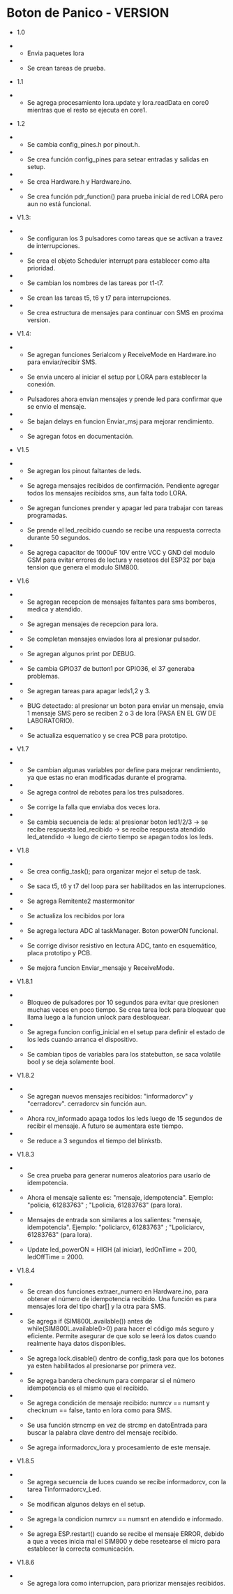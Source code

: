 # Boton de Panico - VERSION

* 1.0
* * Envia paquetes lora
* * Se crean tareas de prueba.

* 1.1
* * Se agrega procesamiento lora.update y lora.readData en core0 mientras que el resto se ejecuta en core1.

* 1.2
* * Se cambia config_pines.h por pinout.h.
* * Se crea función config_pines para setear entradas y salidas en setup.
* * Se crea Hardware.h y Hardware.ino.
* * Se crea función pdr_function() para prueba inicial de red LORA pero aun no está funcional.

* V1.3: 
* * Se configuran los 3 pulsadores como tareas que se activan a travez de interrupciones.
* * Se crea el objeto Scheduler interrupt para establecer como alta prioridad.
* * Se cambian los nombres de las tareas por t1-t7.
* * Se crean las tareas t5, t6 y t7 para interrupciones.
* * Se crea estructura de mensajes para continuar con SMS en proxima version.

* V1.4: 
* * Se agregan funciones Serialcom y ReceiveMode en Hardware.ino para enviar/recibir SMS.
* * Se envia uncero al iniciar el setup por LORA para establecer la conexión.
* * Pulsadores ahora envian mensajes y prende led para confirmar que se envio el mensaje.
* * Se bajan delays en funcion Enviar_msj para mejorar rendimiento.
* * Se agregan fotos en documentación.

* V1.5
* * Se agregan los pinout faltantes de leds.
* * Se agrega mensajes recibidos de confirmación. Pendiente agregar todos los mensajes recibidos sms, aun falta todo LORA.
* * Se agregan funciones prender y apagar led para trabajar con tareas programadas.
* * Se prende el led_recibido cuando se recibe una respuesta correcta durante 50 segundos.
* * Se agrega capacitor de 1000uF 10V entre VCC y GND del modulo GSM para evitar errores de lectura y reseteos del ESP32
por baja tension que genera el modulo SIM800.

* V1.6
* * Se agregan recepcion de mensajes faltantes para sms bomberos, medica y atendido.
* * Se agregan mensajes de recepcion para lora.
* * Se completan mensajes enviados lora al presionar pulsador.
* * Se agregan algunos print por DEBUG.
* * Se cambia GPIO37 de button1 por GPIO36, el 37 generaba problemas.
* * Se agregan tareas para apagar leds1,2 y 3.
* * BUG detectado: al presionar un boton para enviar un mensaje, envia 1 mensaje SMS pero se reciben 2 o 3 de lora (PASA EN EL GW DE LABORATORIO).
* * Se actualiza esquematico y se crea PCB para prototipo.

* V1.7
* * Se cambian algunas variables por define para mejorar rendimiento, ya que estas no eran modificadas durante el programa.
* * Se agrega control de rebotes para los tres pulsadores.
* * Se corrige la falla que enviaba dos veces lora.
* * Se cambia secuencia de leds: al presionar boton led1/2/3 -> se recibe respuesta led_recibido -> se recibe respuesta atendido led_atendido -> luego de cierto tiempo se apagan todos los leds.

* V1.8
* * Se crea config_task(); para organizar mejor el setup de task.
* * Se saca t5, t6 y t7 del loop para ser habilitados en las interrupciones.
* * Se agrega Remitente2 mastermonitor
* * Se actualiza los recibidos por lora
* * Se agrega lectura ADC al taskManager. Boton powerON funcional.
* * Se corrige divisor resistivo en lectura ADC, tanto en esquemático, placa prototipo y PCB.
* * Se mejora funcion Enviar_mensaje y ReceiveMode.

* V1.8.1 
* * Bloqueo de pulsadores por 10 segundos para evitar que presionen muchas veces en poco tiempo. Se crea tarea lock para bloquear que llama luego a la funcion unlock para desbloquear.
* * Se agrega funcion config_inicial en el setup para definir el estado de los leds cuando arranca el dispositivo.
* * Se cambian tipos de variables para los statebutton, se saca volatile bool y se deja solamente bool.

* V1.8.2
* * Se agregan nuevos mensajes recibidos: "informadorcv" y "cerradorcv". cerradorcv sin función aun.
* * Ahora rcv_informado apaga todos los leds luego de 15 segundos de recibir el mensaje. A futuro se aumentara este tiempo.
* * Se reduce a 3 segundos el tiempo del blinkstb.

* V1.8.3
* * Se crea prueba para generar numeros aleatorios para usarlo de idempotencia.
* * Ahora el mensaje saliente es: "mensaje, idempotencia". Ejemplo: "policia, 61283763" ; "Lpolicia, 61283763" (para lora).
* * Mensajes de entrada son similares a los salientes: "mensaje, idempotencia". Ejemplo: "policiarcv, 61283763" ; "Lpoliciarcv, 61283763" (para lora).
* * Update led_powerON = HIGH (al iniciar), ledOnTime = 200, ledOffTime = 2000. 

* V1.8.4
* * Se crean dos funciones extraer_numero en Hardware.ino, para obtener el número de idempotencia recibido. Una función es para mensajes lora del tipo char[] y la otra para SMS.
* * Se agrega if (SIM800L.available()) antes de while(SIM800L.available()>0) para hacer el código más seguro y eficiente. Permite asegurar de que solo se leerá los datos cuando realmente haya datos disponibles.
* * Se agrega lock.disable() dentro de config_task para que los botones ya esten habilitados al presionarse por primera vez.
* * Se agrega bandera checknum para comparar si el número idempotencia es el mismo que el recibido.
* * Se agrega condición de mensaje recibido: numrcv == numsnt y checknum == false, tanto en lora como para SMS.
* * Se usa función strncmp en vez de strcmp en datoEntrada para buscar la palabra clave dentro del mensaje recibido.
* * Se agrega informadorcv_lora y procesamiento de este mensaje.

* V1.8.5
* * Se agrega secuencia de luces cuando se recibe informadorcv, con la tarea Tinformadorcv_Led.
* * Se modifican algunos delays en el setup.
* * Se agrega la condicion numrcv == numsnt en atendido e informado.
* * Se agrega ESP.restart() cuando se recibe el mensaje ERROR, debido a que a veces inicia mal el SIM800 y debe resetearse el micro para establecer la correcta comunicación.

* V1.8.6
* * Se agrega lora como interrupcion, para priorizar mensajes recibidos.
